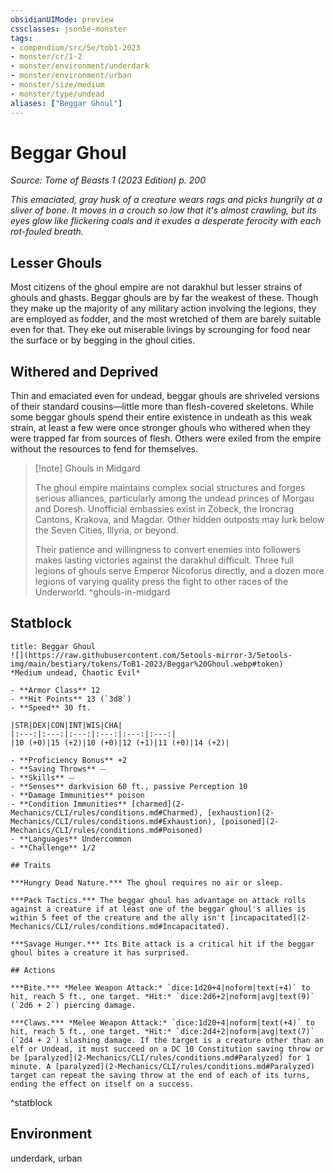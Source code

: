 ```yaml
---
obsidianUIMode: preview
cssclasses: json5e-monster
tags:
- compendium/src/5e/tob1-2023
- monster/cr/1-2
- monster/environment/underdark
- monster/environment/urban
- monster/size/medium
- monster/type/undead
aliases: ["Beggar Ghoul"]
---
```

# Beggar Ghoul
*Source: Tome of Beasts 1 (2023 Edition) p. 200*  

*This emaciated, gray husk of a creature wears rags and picks hungrily at a sliver of bone. It moves in a crouch so low that it's almost crawling, but its eyes glow like flickering coals and it exudes a desperate ferocity with each rot-fouled breath.*

## Lesser Ghouls

Most citizens of the ghoul empire are not darakhul but lesser strains of ghouls and ghasts. Beggar ghouls are by far the weakest of these. Though they make up the majority of any military action involving the legions, they are employed as fodder, and the most wretched of them are barely suitable even for that. They eke out miserable livings by scrounging for food near the surface or by begging in the ghoul cities.

## Withered and Deprived

Thin and emaciated even for undead, beggar ghouls are shriveled versions of their standard cousins—little more than flesh-covered skeletons. While some beggar ghouls spend their entire existence in undeath as this weak strain, at least a few were once stronger ghouls who withered when they were trapped far from sources of flesh. Others were exiled from the empire without the resources to fend for themselves.

> [!note] Ghouls in Midgard
> 
> The ghoul empire maintains complex social structures and forges serious alliances, particularly among the undead princes of Morgau and Doresh. Unofficial embassies exist in Zobeck, the Ironcrag Cantons, Krakova, and Magdar. Other hidden outposts may lurk below the Seven Cities, Illyria, or beyond.
> 
> Their patience and willingness to convert enemies into followers makes lasting victories against the darakhul difficult. Three full legions of ghouls serve Emperor Nicoforus directly, and a dozen more legions of varying quality press the fight to other races of the Underworld.
^ghouls-in-midgard

## Statblock

```ad-statblock
title: Beggar Ghoul
![](https://raw.githubusercontent.com/5etools-mirror-3/5etools-img/main/bestiary/tokens/ToB1-2023/Beggar%20Ghoul.webp#token)
*Medium undead, Chaotic Evil*

- **Armor Class** 12
- **Hit Points** 13 (`3d8`)
- **Speed** 30 ft.

|STR|DEX|CON|INT|WIS|CHA|
|:---:|:---:|:---:|:---:|:---:|:---:|
|10 (+0)|15 (+2)|10 (+0)|12 (+1)|11 (+0)|14 (+2)|

- **Proficiency Bonus** +2
- **Saving Throws** ⏤
- **Skills** ⏤
- **Senses** darkvision 60 ft., passive Perception 10
- **Damage Immunities** poison
- **Condition Immunities** [charmed](2-Mechanics/CLI/rules/conditions.md#Charmed), [exhaustion](2-Mechanics/CLI/rules/conditions.md#Exhaustion), [poisoned](2-Mechanics/CLI/rules/conditions.md#Poisoned)
- **Languages** Undercommon
- **Challenge** 1/2

## Traits

***Hungry Dead Nature.*** The ghoul requires no air or sleep.

***Pack Tactics.*** The beggar ghoul has advantage on attack rolls against a creature if at least one of the beggar ghoul's allies is within 5 feet of the creature and the ally isn't [incapacitated](2-Mechanics/CLI/rules/conditions.md#Incapacitated).

***Savage Hunger.*** Its Bite attack is a critical hit if the beggar ghoul bites a creature it has surprised.

## Actions

***Bite.*** *Melee Weapon Attack:* `dice:1d20+4|noform|text(+4)` to hit, reach 5 ft., one target. *Hit:* `dice:2d6+2|noform|avg|text(9)` (`2d6 + 2`) piercing damage.

***Claws.*** *Melee Weapon Attack:* `dice:1d20+4|noform|text(+4)` to hit, reach 5 ft., one target. *Hit:* `dice:2d4+2|noform|avg|text(7)` (`2d4 + 2`) slashing damage. If the target is a creature other than an elf or Undead, it must succeed on a DC 10 Constitution saving throw or be [paralyzed](2-Mechanics/CLI/rules/conditions.md#Paralyzed) for 1 minute. A [paralyzed](2-Mechanics/CLI/rules/conditions.md#Paralyzed) target can repeat the saving throw at the end of each of its turns, ending the effect on itself on a success.
```
^statblock

## Environment

underdark, urban